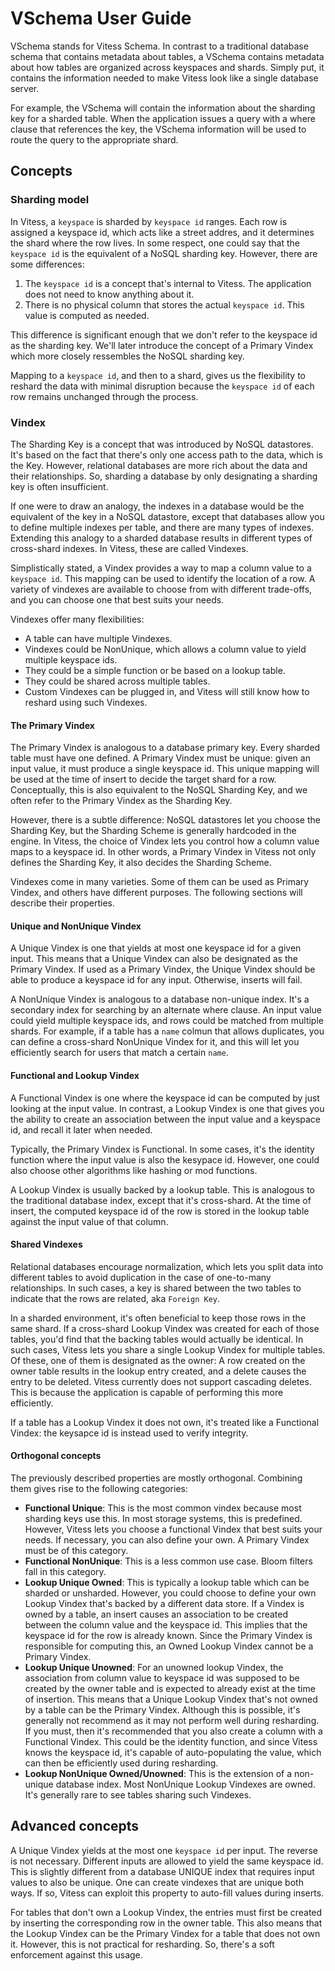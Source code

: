 # VSchema User Guide

VSchema stands for Vitess Schema. In contrast to a traditional database schema that contains metadata about tables, a VSchema contains metadata about how tables are organized across keyspaces and shards. Simply put, it contains the information needed to make Vitess look like a single database server.

For example, the VSchema will contain the information about the sharding key for a sharded table. When the application issues a query with a where clause that references the key, the VSchema information will be used to route the query to the appropriate shard.

## Concepts

### Sharding model

In Vitess, a `keyspace` is sharded by `keyspace id` ranges. Each row is assigned a keyspace id, which acts like a street addres, and it determines the shard where the row lives. In some respect, one could say that the `keyspace id` is the equivalent of a NoSQL sharding key. However, there are some differences:

1. The `keyspace id` is a concept that's internal to Vitess. The application does not need to know anything about it.
2. There is no physical column that stores the actual `keyspace id`. This value is computed as needed.

This difference is significant enough that we don't refer to the keyspace id as the sharding key. We'll later introduce the concept of a Primary Vindex which more closely ressembles the NoSQL sharding key.

Mapping to a `keyspace id`, and then to a shard, gives us the flexibility to reshard the data with minimal disruption because the `keyspace id` of each row remains unchanged through the process.

### Vindex

The Sharding Key is a concept that was introduced by NoSQL datastores. It's based on the fact that there's only one access path to the data, which is the Key. However, relational databases are more rich about the data and their relationships. So, sharding a database by only designating a sharding key is often insufficient.

If one were to draw an analogy, the indexes in a database would be the equivalent of the key in a NoSQL datastore, except that databases allow you to define multiple indexes per table, and there are many types of indexes. Extending this analogy to a sharded database results in different types of cross-shard indexes. In Vitess, these are called Vindexes.

Simplistically stated, a Vindex provides a way to map a column value to a `keyspace id`. This mapping can be used to identify the location of a row. A variety of vindexes are available to choose from with different trade-offs, and you can choose one that best suits your needs.

Vindexes offer many flexibilities:

* A table can have multiple Vindexes.
* Vindexes could be NonUnique, which allows a column value to yield multiple keyspace ids.
* They could be a simple function or be based on a lookup table.
* They could be shared across multiple tables.
* Custom Vindexes can be plugged in, and Vitess will still know how to reshard using such Vindexes.

#### The Primary Vindex

The Primary Vindex is analogous to a database primary key. Every sharded table must have one defined. A Primary Vindex must be unique: given an input value, it must produce a single keyspace id. This unique mapping will be used at the time of insert to decide the target shard for a row. Conceptually, this is also equivalent to the NoSQL Sharding Key, and we often refer to the Primary Vindex as the Sharding Key.

However, there is a subtle difference: NoSQL datastores let you choose the Sharding Key, but the Sharding Scheme is generally hardcoded in the engine. In Vitess, the choice of Vindex lets you control how a column value maps to a keyspace id. In other words, a Primary Vindex in Vitess not only defines the Sharding Key, it also decides the Sharding Scheme.

Vindexes come in many varieties. Some of them can be used as Primary Vindex, and others have different purposes. The following sections will describe their properties.

#### Unique and NonUnique Vindex

A Unique Vindex is one that yields at most one keyspace id for a given input. This means that a Unique Vindex can also be designated as the Primary Vindex. If used as a Primary Vindex, the Unique Vindex should be able to produce a keyspace id for any input. Otherwise, inserts will fail.

A NonUnique Vindex is analogous to a database non-unique index. It's a secondary index for searching by an alternate where clause. An input value could yield multiple keyspace ids, and rows could be matched from multiple shards. For example, if a table has a `name` colmun that allows duplicates, you can define a cross-shard NonUnique Vindex for it, and this will let you efficiently search for users that match a certain `name`.

#### Functional and Lookup Vindex

A Functional Vindex is one where the keyspace id can be computed by just looking at the input value. In contrast, a Lookup Vindex is one that gives you the ability to create an association between the input value and a keyspace id, and recall it later when needed.

Typically, the Primary Vindex is Functional. In some cases, it's the identity function where the input value is also the kesypace id. However, one could also choose other algorithms like hashing or mod functions.

A Lookup Vindex is usually backed by a lookup table. This is analogous to the traditional database index, except that it's cross-shard. At the time of insert, the computed keyspace id of the row is stored in the lookup table against the input value of that column.

#### Shared Vindexes

Relational databases encourage normalization, which lets you split data into different tables to avoid duplication in the case of one-to-many relationships. In such cases, a key is shared between the two tables to indicate that the rows are related, aka `Foreign Key`.

In a sharded environment, it's often beneficial to keep those rows in the same shard. If a cross-shard Lookup Vindex was created for each of those tables, you'd find that the backing tables would actually be identical. In such cases, Vitess lets you share a single Lookup Vindex for multiple tables. Of these, one of them is designated as the owner: A row created on the owner table results in the lookup entry created, and a delete causes the entry to be deleted. Vitess currently does not support cascading deletes. This is because the application is capable of performing this more efficiently.

If a table has a Lookup Vindex it does not own, it's treated like a Functional Vindex: the keysapce id is instead used to verify integrity.

#### Orthogonal concepts

The previously described properties are mostly orthogonal. Combining them gives rise to the following categories:

* **Functional Unique**: This is the most common vindex because most sharding keys use this. In most storage systems, this is predefined. However, Vitess lets you choose a functional Vindex that best suits your needs. If necessary, you can also define your own. A Primary Vindex must be of this category.
* **Functional NonUnique**: This is a less common use case. Bloom filters fall in this category.
* **Lookup Unique Owned**: This is typically a lookup table which can be sharded or unsharded. However, you could choose to define your own Lookup Vindex that's backed by a different data store. If a Vindex is owned by a table, an insert causes an association to be created between the column value and the keyspace id. This implies that the keyspace id for the row is already known. Since the Primary Vindex is responsible for computing this, an Owned Lookup Vindex cannot be a Primary Vindex.
* **Lookup Unique Unowned**: For an unowned lookup Vindex, the association from column value to keyspace id was supposed to be created by the owner table and is expected to already exist at the time of insertion. This means that a Unique Lookup Vindex that's not owned by a table can be the Primary Vindex. Although this is possible, it's generally not recommend as it may not perform well during resharding. If you must, then it's recommended that you also create a column with a Functional Vindex. This could be the identity function, and since Vitess knows the keyspace id, it's capable of auto-populating the value, which can then be efficiently used during resharding.
* **Lookup NonUnique Owned/Unowned**: This is the extension of a non-unique database index. Most NonUnique Lookup Vindexes are owned. It's generally rare to see tables sharing such Vindexes.

## Advanced concepts

A Unique Vindex yields at the most one `keyspace id` per input. The reverse is not necessary. Different inputs are allowed to yield the same keyspace id. This is slightly different from a database UNIQUE index that requires input values to also be unique. One can create vindexes that are unique both ways. If so, Vitess can exploit this property to auto-fill values during inserts.

For tables that don't own a Lookup Vindex, the entries must first be created by inserting the corresponding row in the owner table. This also means that the Lookup Vindex can be the Primary Vindex for a table that does not own it. However, this is not practical for resharding. So, there's a soft enforcement against this usage.
